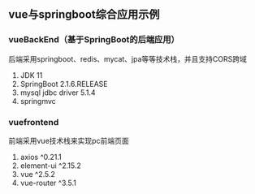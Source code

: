 ## vue与springboot综合应用示例
### vueBackEnd（基于SpringBoot的后端应用）  

后端采用springboot、redis、mycat、jpa等等技术栈，并且支持CORS跨域

1. JDK 11
2. SpringBoot     2.1.6.RELEASE
3. mysql jdbc driver   5.1.4
4. springmvc



### vuefrontend

前端采用vue技术栈来实现pc前端页面

1. axios  ^0.21.1
2. element-ui  ^2.15.2
3. vue     ^2.5.2
4. vue-router    ^3.5.1

